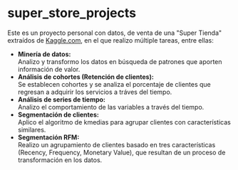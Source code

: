 # super_store_projects

Este es un proyecto personal con datos, de venta de una "Super Tienda" extraídos de <a href="https://www.kaggle.com/">Kaggle.com</a>, en el que realizo múltiple tareas, entre ellas:
<ul>
  <li><b>Minería de datos:</b></li> Analizo y transformo los datos en búsqueda de patrones que aporten información de valor.
  <li><b>Análisis de cohortes (Retención de clientes):</b></li> Se establecen cohortes y se analiza el porcentaje de clientes que regresan a adquirir los servicios a tráves del tiempo. 
  <li><b>Análisis de series de tiempo:</b></li> Analizo el comportamiento de las variables a través del tiempo.
  <li><b>Segmentación de clientes:</b></li> Aplico el algoritmo de kmedias para agrupar clientes con características similares.
  <li><b>Segmentación RFM:</b></li> Realizo un agrupamiento de clientes basado en tres características (Recency, Frequency, Monetary Value), que resultan de un proceso de transformación en los datos. 
</ul>
